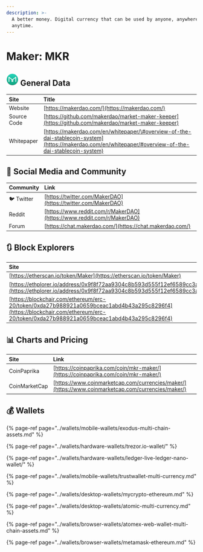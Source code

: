```yaml
---
description: >-
  A better money. Digital currency that can be used by anyone, anywhere,
  anytime.
---
```


# Maker: MKR

## ![](../.gitbook/assets/mkr.png) General Data

| Site | Title |
| :--- | :--- |
| Website | [https://makerdao.com/](https://makerdao.com/) |
| Source Code | [https://github.com/makerdao/market-maker-keeper](https://github.com/makerdao/market-maker-keeper) |
| Whitepaper | [https://makerdao.com/en/whitepaper/\#overview-of-the-dai-stablecoin-system](https://makerdao.com/en/whitepaper/#overview-of-the-dai-stablecoin-system) |

## 🙋 Social Media and Community

| Community | Link |
| :--- | :--- |
| 🐦 Twitter | [https://twitter.com/MakerDAO](https://twitter.com/MakerDAO) |
| Reddit | [https://www.reddit.com/r/MakerDAO](https://www.reddit.com/r/MakerDAO) |
| Forum | [https://chat.makerdao.com/](https://chat.makerdao.com/) |

## 🔃 Block Explorers

| Site |
| :--- |
| [https://etherscan.io/token/Maker](https://etherscan.io/token/Maker) |
| [https://ethplorer.io/address/0x9f8f72aa9304c8b593d555f12ef6589cc3a579a2](https://ethplorer.io/address/0x9f8f72aa9304c8b593d555f12ef6589cc3a579a2) |
| [https://blockchair.com/ethereum/erc-20/token/0xda27b988921a0659bceac1abd4b43a295c8296f4](https://blockchair.com/ethereum/erc-20/token/0xda27b988921a0659bceac1abd4b43a295c8296f4) |

## 📊 Charts and Pricing

| Site | Link |
| :--- | :--- |
| CoinPaprika | [https://coinpaprika.com/coin/mkr-maker/](https://coinpaprika.com/coin/mkr-maker/) |
| CoinMarketCap | [https://www.coinmarketcap.com/currencies/maker/](https://www.coinmarketcap.com/currencies/maker/) |

## 💰 Wallets

{% page-ref page="../wallets/mobile-wallets/exodus-multi-chain-assets.md" %}

{% page-ref page="../wallets/hardware-wallets/trezor.io-wallet/" %}

{% page-ref page="../wallets/hardware-wallets/ledger-live-ledger-nano-wallet/" %}

{% page-ref page="../wallets/mobile-wallets/trustwallet-multi-currency.md" %}

{% page-ref page="../wallets/desktop-wallets/mycrypto-ethereum.md" %}

{% page-ref page="../wallets/desktop-wallets/atomic-multi-currency.md" %}

{% page-ref page="../wallets/browser-wallets/atomex-web-wallet-multi-chain-assets.md" %}

{% page-ref page="../wallets/browser-wallets/metamask-ethereum.md" %}

